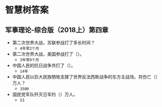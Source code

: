# 智慧树答案

## 军事理论-综合版（2018上）第四章

- 第二次世界大战，苏联参战打了多长时间？
  - `4年零2个月`
- 第二次世界大战，美国参战打了（）。
  - `3年零9个月`
- 中国人民的抗日战争共打了（）。
  - `14年`
- 中国人民以巨大民族牺牲支撑了世界反法西斯战争的东方主战场。共伤亡（）万人？
  - `3500`
- 国民党军队歼灭日军约（）万人。
  - `53`
